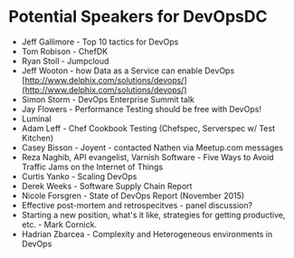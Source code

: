 # Potential Speakers for DevOpsDC

* Jeff Gallimore - Top 10 tactics for DevOps
* Tom Robison - ChefDK
* Ryan Stoll - Jumpcloud
* Jeff Wooton - how Data as a Service can enable DevOps [http://www.delphix.com/solutions/devops/](http://www.delphix.com/solutions/devops/)
* Simon Storm - DevOps Enterprise Summit talk
* Jay Flowers - Performance Testing should be free with DevOps!
* Luminal
* Adam Leff - Chef Cookbook Testing (Chefspec, Serverspec w/ Test Kitchen)
* Casey Bisson - Joyent - contacted Nathen via Meetup.com messages
* Reza Naghib, API evangelist, Varnish Software - Five Ways to Avoid Traffic Jams on the Internet of Things
* Curtis Yanko - Scaling DevOps
* Derek Weeks - Software Supply Chain Report
* Nicole Forsgren - State of DevOps Report (November 2015)
* Effective post-mortem and retrospecitves - panel discussion?
* Starting a new position, what's it like, strategies for getting productive, etc. - Mark Cornick.
* Hadrian Zbarcea - Complexity and Heterogeneous environments in DevOps 
